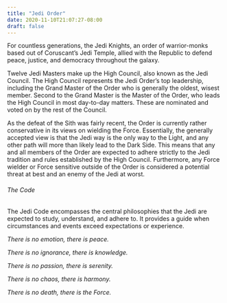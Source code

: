 ```yaml
---
title: "Jedi Order"
date: 2020-11-10T21:07:27-08:00
draft: false
---
```


For countless generations, the Jedi Knights, an order of warrior-monks based out of Coruscant’s Jedi Temple, allied with the Republic to defend peace, justice, and democracy throughout the galaxy. 

Twelve Jedi Masters make up the High Council, also known as the Jedi Council. The High Council represents the Jedi Order’s top leadership, including the Grand Master of the Order who is generally the oldest, wisest member. Second to the Grand Master is the Master of the Order, who leads the High Council in most day-to-day matters. These are nominated and voted on by the rest of the Council. 

As the defeat of the Sith was fairly recent, the Order is currently rather conservative in its views on wielding the Force. Essentially, the generally accepted view is that the Jedi way is the only way to the Light, and any other path will more than likely lead to the Dark Side. This means that any and all members of the Order are expected to adhere strictly to the Jedi tradition and rules established by the High Council. Furthermore, any Force wielder or Force sensitive outside of the Order is considered a potential threat at best and an enemy of the Jedi at worst.

###### The Code
The Jedi Code encompasses the central philosophies that the Jedi are expected to study, understand, and adhere to. It provides a guide when circumstances and events exceed expectations or experience.

_There is no emotion, there is peace._

_There is no ignorance, there is knowledge._

_There is no passion, there is serenity._

_There is no chaos, there is harmony._

_There is no death, there is the Force._

